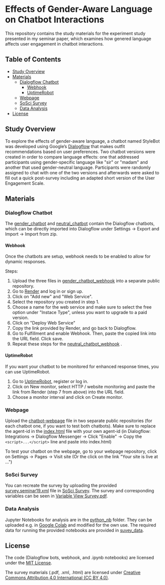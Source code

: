 # Effects of Gender-Aware Language on Chatbot Interactions
This repository contains the study materials for the experiment study presented in my seminar paper, which examines how genered language affects user engagement in chatbot interactions. 

## Table of Contents
- [Study Overview](#study-overview)
- [Materials](#materials)
  - [Dialogflow Chatbot](#dialogflow-chatbot)
    - [Webhook](#webhook)
    - [UptimeRobot](#uptimerobot)
  - [Webpage](#webpage)
  - [SoSci Survey](#sosci-survey)
  - [Data Analysis](#data-analysis)
- [License](#license)

## Study Overview
To explore the effects of gender-aware language, a chatbot named StyleBot was developed using Google’s [Dialogflow](https://cloud.google.com/dialogflow/docs) that makes outfit recommendations based on user preferences. Two chatbot versions were created in order to compare language effects: one that addressed participants using gender-specific language like "sir" or "madam" and another that used gender-neutral language. Participants were randomly assigned to chat with one of the two versions and afterwards were asked to fill out a quick post-survey including an adapted short version of the User Engagement Scale. 

## Materials
### Dialogflow Chatbot
The [gender_chatbot](gender_chatbot.zip) and [neutral_chatbot](neutral_chatbot.zip)  contain the Dialogflow chatbots, which can be directly imported into Dialogflow under Settings -> Export and Import -> Import from zip.

#### Webhook
Once the chatbots are setup, webhook needs to be enabled to allow for dynamic responses.

Steps:
1. Upload the three files in [gender_chatbot_webhook](gender_chatbot_webhook) into a separate public repository.
2. Go to [Render](https://render.com) and log in or sign up.
3. Click on "Add new" and "Web Service".
4. Select the repository you created in step 1.
5. Choose a name for the web service and make sure to select the free option under "Instace Type", unless you want to upgrade to a paid version.
6. Click on "Deploy Web Service"
7. Copy the link provided by Render, and go back to Dialogflow.
8. Go to Fulfillment and enable Webhook. Then, paste the copied link into the URL field. Click save.
9. Repeat these steps for the [neutral_chatbot_webhook](neutral_chatbot_webhook) .

#### UptimeRobot
If you want your chatbot to be monitored for enhanced response times, you can use UptimeRobot.

1. Go to [UptimeRobot](https://uptimerobot.com), register or log in.
2. Click on New monitor, select HTTP / website monitoring and paste the link from Render (step 7 from above) into the URL field.
3. Choose a monitor interval and click on Create monitor.

### Webpage
Upload the [chatbot-webpage](chatbot-webpage) file in two separate public repositories (for each chatbot one, if you want to test both chatbots). Make sure to replace the agent-id in the [index.html](chatbot-webpage/index-html) file with your own agent-id (in Dialogflow: Integrations -> Dialogflow Messenger -> Click "Enable" -> Copy the `<script>...</script>` line and paste into index.html)

To test your chatbot on the webpage, go to your webpage repository, click on Settings -> Pages -> Visit site (Or the click on the link "Your site is live at ...")

### SoSci Survey
You can recreate the survey by uploading the provided [survey.seminar19.xml](survey/survey.seminar19.xml) file in [SoSci Survey](https://www.soscisurvey.de).
The survey and corresponding variables can be seen in [Variable View Survey.pdf](survey/VariableViewSurvey.pdf).

### Data Analysis
Jupyter Notebooks for analysis are in the [python_nb](python_nb) folder. They can be uploaded e.g. in [Google Colab](https://colab.google) and modified for the own use. The required data for running the provided notebooks are provided in [suvey_data](survey_data).

## License
The code (Dialogflow bots, webhook, and .ipynb notebooks) are licensed under the [MIT License](MIT_LICENSE.txt).

The survey materials (.pdf, .xml, .html) are licensed under [Creative Commons Attribution 4.0 International (CC BY 4.0)](https://creativecommons.org/licenses/by/4.0/).
